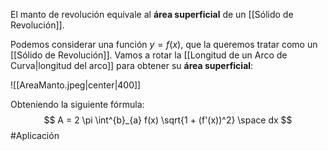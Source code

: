 El manto de revolución equivale al **área superficial** de un [[Sólido de Revolución]]. 

Podemos considerar una función $y = f(x)$, que la queremos tratar como un [[Sólido de Revolución]]. Vamos a rotar la [[Longitud de un Arco de Curva|longitud del arco]] para obtener su **área superficial**:


![[AreaManto.jpeg|center|400]]


Obteniendo la siguiente fórmula: 
$$ A = 2 \pi \int^{b}_{a} f(x) \sqrt{1 + (f'(x))^2} \space dx $$ #Aplicación 